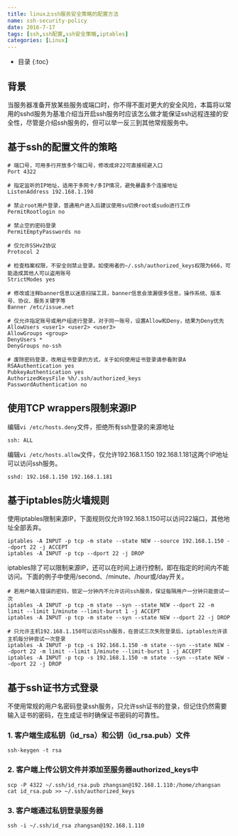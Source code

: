 ```yaml
---
title: linux上ssh服务安全策略的配置方法
name: ssh-security-policy
date: 2016-7-17
tags: [ssh,ssh配置,ssh安全策略,iptables]
categories: [Linux]
---
```


* 目录
{:toc}

## 背景

当服务器准备开放某些服务或端口时，你不得不面对更大的安全风险，本篇将以常用的sshd服务为基准介绍当开启ssh服务时应该怎么做才能保证ssh远程连接的安全性，尽管是介绍ssh服务的，但可以举一反三到其他常规服务中。

## 基于ssh的配置文件的策略

```
# 端口号，可用多行开放多个端口号，修改成非22可直接规避入口
Port 4322

# 指定监听的IP地址，适用于多网卡/多IP情况，避免暴露多个连接地址
ListenAddress 192.168.1.198

# 禁止root用户登录，普通用户进入后建议使用su切换root或sudo进行工作
PermitRootlogin no

# 禁止空的密码登录
PermitEmptyPasswords no

# 仅允许SSHv2协议
Protocol 2

# 检查档案权限，不安全则禁止登录。如使用者的~/.ssh/authorized_keys权限为666，可能造成其他人可以盗用账号
StrictModes yes

# 修改或注释banner信息以迷惑扫描工具，banner信息会泄漏很多信息，操作系统、版本号、协议、服务关键字等
Banner /etc/issue.net

# 仅允许指定账号或用户组进行登录，对于同一账号，设置Allow和Deny，结果为Deny优先
AllowUsers <user1> <user2> <user3>
AllowGroups <group>
DenyUsers *
DenyGroups no-ssh

# 废除密码登录，改用证书登录的方式，关于如何使用证书登录请参看附录A
RSAAuthentication yes
PubkeyAuthentication yes
AuthorizedKeysFile %h/.ssh/authorized_keys
PasswordAuthentication no
```

## 使用TCP wrappers限制来源IP

编辑`vi /etc/hosts.deny`文件，拒绝所有ssh登录的来源地址
```
ssh: ALL
```
编辑`vi /etc/hosts.allow`文件，仅允许192.168.1.150 192.168.1.181这两个IP地址可以访问ssh服务。
```
sshd: 192.168.1.150 192.168.1.181
```

## 基于iptables防火墙规则

使用iptables限制来源IP，下面规则仅允许192.168.1.150可以访问22端口，其他地址全部丢弃。

```shell
iptables -A INPUT -p tcp -m state --state NEW --source 192.168.1.150 --dport 22 -j ACCEPT
iptables -A INPUT -p tcp --dport 22 -j DROP
```

iptables除了可以限制来源IP，还可以在时间上进行控制，即在指定的时间内不能访问。下面的例子中使用/second、/minute、/hour或/day开关。

```shell
# 若用户输入错误的密码，锁定一分钟内不允许访问ssh服务，保证每隔用户一分钟只能尝试一次
iptables -A INPUT -p tcp -m state --syn --state NEW --dport 22 -m limit --limit 1/minute --limit-burst 1 -j ACCEPT
iptables -A INPUT -p tcp -m state --syn --state NEW --dport 22 -j DROP

# 只允许主机192.168.1.150可以访问ssh服务，在尝试三次失败登录后，iptables允许该主机每分钟尝试一次登录
iptables -A INPUT -p tcp -s 192.168.1.150 -m state --syn --state NEW --dport 22 -m limit --limit 1/minute --limit-burst 1 -j ACCEPT
iptables -A INPUT -p tcp -s 192.168.1.150 -m state --syn --state NEW --dport 22 -j DROP
```

## 基于ssh证书方式登录

不使用常规的用户名密码登录ssh服务，只允许ssh证书的登录，但记住仍然需要输入证书的密码，在生成证书时确保证书密码的可靠性。

### 1. 客户端生成私钥（id_rsa）和公钥（id_rsa.pub）文件

```shell
ssh-keygen -t rsa
```

### 2. 客户端上传公钥文件并添加至服务器authorized_keys中

```shell
scp -P 4322 ~/.ssh/id_rsa.pub zhangsan@192.168.1.110:/home/zhangsan
cat id_rsa.pub >> ~/.ssh/authorized_keys
```

### 3. 客户端通过私钥登录服务器

```shell
ssh -i ~/.ssh/id_rsa zhangsan@192.168.1.110
```
